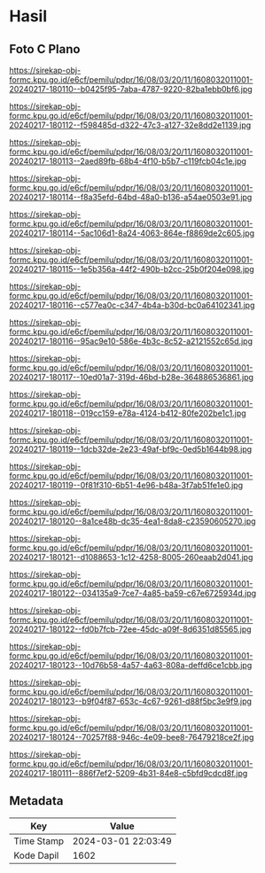# Hasil

## Foto C Plano

https://sirekap-obj-formc.kpu.go.id/e6cf/pemilu/pdpr/16/08/03/20/11/1608032011001-20240217-180110--b0425f95-7aba-4787-9220-82ba1ebb0bf6.jpg

https://sirekap-obj-formc.kpu.go.id/e6cf/pemilu/pdpr/16/08/03/20/11/1608032011001-20240217-180112--f598485d-d322-47c3-a127-32e8dd2e1139.jpg

https://sirekap-obj-formc.kpu.go.id/e6cf/pemilu/pdpr/16/08/03/20/11/1608032011001-20240217-180113--2aed89fb-68b4-4f10-b5b7-c119fcb04c1e.jpg

https://sirekap-obj-formc.kpu.go.id/e6cf/pemilu/pdpr/16/08/03/20/11/1608032011001-20240217-180114--f8a35efd-64bd-48a0-b136-a54ae0503e91.jpg

https://sirekap-obj-formc.kpu.go.id/e6cf/pemilu/pdpr/16/08/03/20/11/1608032011001-20240217-180114--5ac106d1-8a24-4063-864e-f8869de2c605.jpg

https://sirekap-obj-formc.kpu.go.id/e6cf/pemilu/pdpr/16/08/03/20/11/1608032011001-20240217-180115--1e5b356a-44f2-490b-b2cc-25b0f204e098.jpg

https://sirekap-obj-formc.kpu.go.id/e6cf/pemilu/pdpr/16/08/03/20/11/1608032011001-20240217-180116--c577ea0c-c347-4b4a-b30d-bc0a64102341.jpg

https://sirekap-obj-formc.kpu.go.id/e6cf/pemilu/pdpr/16/08/03/20/11/1608032011001-20240217-180116--95ac9e10-586e-4b3c-8c52-a2121552c65d.jpg

https://sirekap-obj-formc.kpu.go.id/e6cf/pemilu/pdpr/16/08/03/20/11/1608032011001-20240217-180117--10ed01a7-319d-46bd-b28e-364886536861.jpg

https://sirekap-obj-formc.kpu.go.id/e6cf/pemilu/pdpr/16/08/03/20/11/1608032011001-20240217-180118--019cc159-e78a-4124-b412-80fe202be1c1.jpg

https://sirekap-obj-formc.kpu.go.id/e6cf/pemilu/pdpr/16/08/03/20/11/1608032011001-20240217-180119--1dcb32de-2e23-49af-bf9c-0ed5b1644b98.jpg

https://sirekap-obj-formc.kpu.go.id/e6cf/pemilu/pdpr/16/08/03/20/11/1608032011001-20240217-180119--0f81f310-6b51-4e96-b48a-3f7ab51fe1e0.jpg

https://sirekap-obj-formc.kpu.go.id/e6cf/pemilu/pdpr/16/08/03/20/11/1608032011001-20240217-180120--8a1ce48b-dc35-4ea1-8da8-c23590605270.jpg

https://sirekap-obj-formc.kpu.go.id/e6cf/pemilu/pdpr/16/08/03/20/11/1608032011001-20240217-180121--d1088653-1c12-4258-8005-260eaab2d041.jpg

https://sirekap-obj-formc.kpu.go.id/e6cf/pemilu/pdpr/16/08/03/20/11/1608032011001-20240217-180122--034135a9-7ce7-4a85-ba59-c67e6725934d.jpg

https://sirekap-obj-formc.kpu.go.id/e6cf/pemilu/pdpr/16/08/03/20/11/1608032011001-20240217-180122--fd0b7fcb-72ee-45dc-a09f-8d6351d85565.jpg

https://sirekap-obj-formc.kpu.go.id/e6cf/pemilu/pdpr/16/08/03/20/11/1608032011001-20240217-180123--10d76b58-4a57-4a63-808a-deffd6ce1cbb.jpg

https://sirekap-obj-formc.kpu.go.id/e6cf/pemilu/pdpr/16/08/03/20/11/1608032011001-20240217-180123--b9f04f87-653c-4c67-9261-d88f5bc3e9f9.jpg

https://sirekap-obj-formc.kpu.go.id/e6cf/pemilu/pdpr/16/08/03/20/11/1608032011001-20240217-180124--70257f88-946c-4e09-bee8-76479218ce2f.jpg

https://sirekap-obj-formc.kpu.go.id/e6cf/pemilu/pdpr/16/08/03/20/11/1608032011001-20240217-180111--886f7ef2-5209-4b31-84e8-c5bfd9cdcd8f.jpg


## Metadata

| Key        | Value               |
| ---------- | ------------------- |
| Time Stamp | 2024-03-01 22:03:49 |
| Kode Dapil | 1602                |



